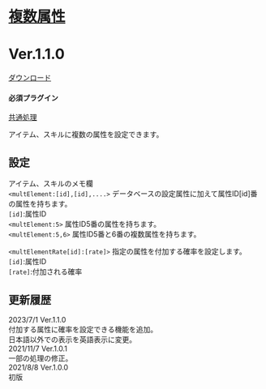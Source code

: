 # [複数属性](https://raw.githubusercontent.com/nuun888/MZ/master/NUUN_MultiElement.js)
# Ver.1.1.0
[ダウンロード](https://raw.githubusercontent.com/nuun888/MZ/master/NUUN_MultiElement.js)  

#### 必須プラグイン
[共通処理](https://raw.githubusercontent.com/nuun888/MZ/master/NUUN_Base.js)  

アイテム、スキルに複数の属性を設定できます。  

## 設定
アイテム、スキルのメモ欄  
`<multElement:[id],[id],....>` データベースの設定属性に加えて属性ID[id]番の属性を持ちます。  
`[id]`:属性ID  
`<multElement:5>` 属性ID5番の属性を持ちます。  
`<multElement:5,6>` 属性ID5番と6番の複数属性を持ちます。  

`<multElementRate[id]:[rate]>` 指定の属性を付加する確率を設定します。  
`[id]`:属性ID  
`[rate]`:付加される確率  

## 更新履歴
2023/7/1 Ver.1.1.0  
付加する属性に確率を設定できる機能を追加。  
日本語以外での表示を英語表示に変更。  
2021/11/7 Ver.1.0.1  
一部の処理の修正。  
2021/8/8 Ver.1.0.0  
初版  
